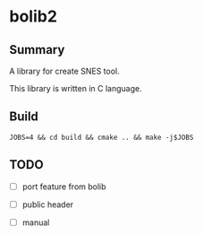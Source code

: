 # bolib2

## Summary

A library for create SNES tool.

This library is written in C language.

## Build

`JOBS=4 && cd build && cmake .. && make -j$JOBS`

## TODO

- [ ] port feature from bolib
- [ ] public header
- [ ] manual

